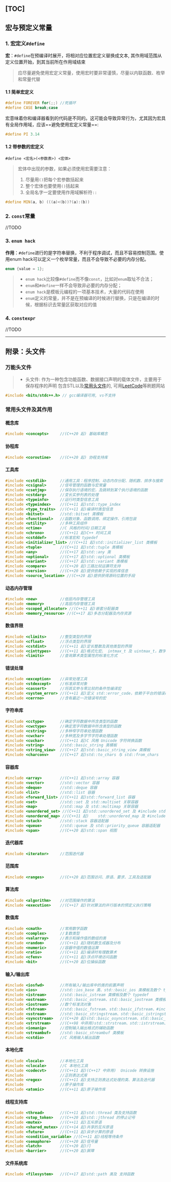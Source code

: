 [TOC]
---

## 宏与预定义常量
### 1. 宏定义`#define`
**宏**：`#define`在预编译时展开，将相对应位置宏定义替换成文本, 其作用域范围从定义位置开始，到其当前所在作用域结束
> 应尽量避免使用宏定义常量，使用宏时要非常谨慎，尽量以内联函数、枚举和常量代替
#### 1.1 简单宏定义
```cpp
#define FOREVER for(;;) //死循环
#define CASE break;case 
```
宏意味着你和编译器看到的代码是不同的。这可能会导致异常行为，尤其因为宏具有全局作用域，应该==避免使用宏定义常量==:

```cpp
#define PI 3.14
```	
#### 1.2 带参数的宏定义
`#define <宏名>(<参数表>) <宏体>`
> 宏体中出现的参数，如果必须使用宏需要注意：
> 1. 尽量用`()`把每个宏参数括起来
> 2. 整个宏体也要使用`()`括起来
> 3. 全局名字一定要使用作用域解析符`::`

```cpp
#define MIN(a, b) (((a)<(b))?(a):(b))
```	
### 2. `const`常量
//TODO

### 3. `enum hack`
**作用**：`#define`进行的是字符串替换，不利于程序调试，而且不容易控制范围。使用enum hack可以定义一个枚举常量，而且不会导致不必要的内存分配。

```cpp
enum {value = 1};
```

> - `enum hack`比较像`#define`而不像`const`，比如对`enum`取址不合法；
> - `enum`和`#define`一样不会导致非必要的内存分配；
> - `enum hack`是模板元编程的一项基本技术，大量的代码在使用
> - `enum`定义的常量，并不是在预编译的时候进行替换，只是在编译的时候，根据标识去常量区获取对应的值

### 4. `constexpr`
//TODO

---
## 附录：头文件
### 万能头文件
> - 头文件: 作为一种包含功能函数、数据接口声明的载体文件，主要用于保存程序的声明
> 包含STL以及[常用头文件](#jump)的, 可用[LeetCode](https://leetcode-cn.com/)等刷题网站
```cpp
#include <bits/stdc++.h> // gcc编译器可用, vs不支持
```

### <span id="jump">常用头文件及其作用</span>

#### 概念库
```cpp
#include <concepts>     //(C++20 起)	基础库概念
```
#### 协程库
```cpp
#include <coroutine>    //(C++20 起)	协程支持库
```
#### 工具库
```cpp
#include <cstdlib>	    //通用工具：程序控制、动态内存分配、随机数、排序与搜索
#include <csignal>	    //信号管理的函数与宏常量
#include <csetjmp>	    //保存执行语境的宏，及跳转到某个执行语境的函数
#include <cstdarg>	    //变长实参列表的处理
#include <typeinfo>	    //运行时类型信息工具
#include <typeindex>    //(C++11 起)std::type_index
#include <type_traits>  //(C++11 起)编译时类型信息
#include <bitset>	    //std::bitset 类模板
#include <functional>   //函数对象、函数调用、绑定操作、引用包装
#include <utility>	    //多种工具组件
#include <ctime>	    //C 风格的时间/日期工具
#include <chrono>       //(C++11 起)C++ 时间工具
#include <cstddef>  	//标准宏和 typedef
#include <initializer_list> //(C++11 起)std::initializer_list 类模板
#include <tuple>        //(C++11 起)std::tuple 类模板
#include <any>          //(C++17 起)std::any 类
#include <optional>     //(C++17 起)std::optional 类模板
#include <variant>      //(C++17 起)std::variant 类模板
#include <compare>      //(C++20 起)三路比较运算符支持
#include <version>      //(C++20 起)提供依赖于实现的库信息
#include <source_location> //(C++20 起)提供获得源码位置的手段
```
#### 动态内存管理
```cpp
#include <new>	        //低层内存管理工具
#include <memory>	    //高层内存管理工具
#include <scoped_allocator> //(C++11 起)嵌套分配器类
#include <memory_resource> //(C++17 起)多态分配器及内存资源
```
#### 数值界限
```cpp
#include <climits>	    //整型类型的界限
#include <cfloat>	    //浮点类型的界限
#include <cstdint>      //(C++11 起)定长整数及其他类型的界限
#include <cinttypes>    //(C++11 起)格式化宏、 intmax_t 及 uintmax_t，数学工具及转换
#include <limits>	    //查询算术类型属性的标准化方式
```
#### 错误处理
```cpp
#include <exception>	//异常处理工具
#include <stdexcept>	//标准异常对象
#include <cassert>	    //将其实参与零比较的条件性编译宏
#include <system_error> //(C++11 起)定义 std::error_code，依赖于平台的错误码
#include <cerrno>	    //含有最近一次错误号的宏
```
#### 字符串库
```cpp
#include <cctype>	    //确定字符数据中所含类型的函数
#include <cwctype>	    //确定宽字符数据中所含类型的函数
#include <cstring>	    //多种窄字符串处理函数
#include <cwchar>	    //多种宽及多字节字符串处理函数
#include <cuchar>       //(C++11 起)C 风格 Unicode 字符转换函数
#include <string>	    //std::basic_string 类模板
#include <string_view>  //(C++17 起)std::basic_string_view 类模板
#include <charconv>     //(C++17 起)std::to_chars 与 std::from_chars
```
#### 容器库
```cpp
#include <array>        //(C++11 起)std::array 容器
#include <vector>	    //std::vector 容器
#include <deque>	    //std::deque 容器
#include <list>	        //std::list 容器
#include <forward_list> //(C++11 起)std::forward_list 容器
#include <set>	        //std::set 及 std::multiset 关联容器
#include <map>	        //std::map 及 std::multimap 关联容器
#include <unordered_set> //(C++11 起)std::unordered_set 及 #include std::unordered_multiset 无序关联容器
#include <unordered_map> //(C++11 起)	std::unordered_map 及 #include std::unordered_multimap 无序关联容器
#include <stack>	    //std::stack 容器适配器
#include <queue>	    //std::queue 及 std::priority_queue 容器适配器
#include <span>         //(C++20 起)std::span 视图
```
#### 迭代器库
```cpp
#include <iterator>	    //范围迭代器
```
#### 范围库
```cpp
#include <ranges>       //(C++20 起)范围访问、原语、要求、工具及适配器
```
#### 算法库
```cpp
#include <algorithm>	//对范围操作的算法
#include <execution>    //(C++17 起)针对算法的并行版本的预定义执行策略
```
#### 数值库
```cpp
#include <cmath>	    //常用数学函数
#include <complex>	    //复数类型
#include <valarray>	    //表示和操作值的数组的类
#include <random>       //(C++11 起)随机数生成器及分布
#include <numeric>	    //容器中值的数值运算
#include <ratio>        //(C++11 起)编译时有理数算术
#include <cfenv>        //(C++11 起)浮点环境访问函数
#include <bit>          //(C++20 起)位操纵函数
```
#### 输入/输出库
```cpp
#include <iosfwd>	    //所有输入/输出库中的类的前置声明
#include <ios>	        //std::ios_base 类、std::basic_ios 类模板及数个 typedef
#include <istream>	    //std::basic_istream 类模板及数个 typedef
#include <ostream>	    //std::basic_ostream、std::basic_iostream 类模板及数个 typedef
#include <iostream>	    //数个标准流对象
#include <fstream>	    //std::basic_fstream、std::basic_ifstream、#include std::basic_ofstream 类模板及数个typedef
#include <sstream>	    //std::basic_stringstream、std::basic_istringstream、#include std::basic_ostringstream 类模板及数个 typedef
#include <syncstream>   //(C++20 起)std::basic_osyncstream、std::basic_syncbuf 及 #include typedef
#include <strstream>    //(C++98 中弃用)std::strstream、std::istrstream、#include std::ostrstream
#include <iomanip>	    //控制输入输出格式的辅助函数
#include <streambuf>	//std::basic_streambuf 类模板
#include <cstdio>	    //C 风格输入输出函数
```
#### 本地化库
```cpp
#include <locale>	    //本地化工具
#include <clocale>	    //C 本地化工具
#include <codecvt>      //(C++11 起)(C++17 中弃用)	Unicode 转换设施
#include                //正则表达式库
#include <regex>        //(C++11 起)支持正则表达式处理的类、算法及迭代器
#include                //原子操作库
#include <atomic>       //(C++11 起)原子操作库
```
#### 线程支持库
```cpp
#include <thread>       //(C++11 起)std::thread 类及支持函数
#include <stop_token>   //(C++20 起)std::jthread 的停止记号
#include <mutex>        //(C++11 起)互斥原语
#include <shared_mutex> //(C++14 起)共享的互斥原语
#include <future>       //(C++11 起)异步计算的原语
#include <condition_variable> //(C++11 起)线程等待条件
#include <semaphore>    //(C++20 起)信号量
#include <latch>        //(C++20 起)闩
#include <barrier>      //(C++20 起)屏障
```
#### 文件系统库
```cpp
#include <filesystem>   //(C++17 起)std::path 类及 支持函数
```